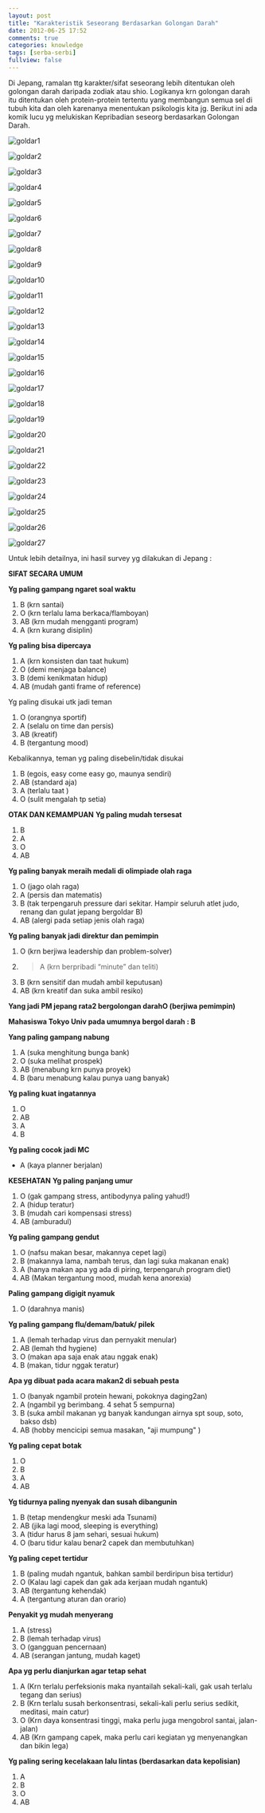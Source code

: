 ```yaml
---
layout: post
title: "Karakteristik Seseorang Berdasarkan Golongan Darah"
date: 2012-06-25 17:52
comments: true
categories: knowledge
tags: [serba-serbi]
fullview: false
---
```

		
Di Jepang, ramalan ttg karakter/sifat seseorang lebih ditentukan oleh golongan darah daripada zodiak atau shio.
Logikanya krn golongan darah itu ditentukan oleh protein-protein tertentu yang membangun semua sel di tubuh kita dan oleh karenanya menentukan psikologis kita jg.
Berikut ini ada komik lucu yg melukiskan Kepribadian seseorg berdasarkan Golongan Darah.

![goldar1](http://s6.postimage.org/mnc870kw1/scaled_php_server_820_filename_58163337.jpg)

![goldar2](http://s6.postimage.org/pipbdvow1/scaled_php_server_408_filename_13389422.jpg)

![goldar3](http://s6.postimage.org/amvu3ejsx/scaled_php_server_444_filename_38783608.jpg)

![goldar4](http://s6.postimage.org/y2dr8r3k1/scaled_php_server_295_filename_74134785.jpg)

![goldar5](http://s6.postimage.org/qax1a6zep/scaled_php_server_694_filename_32865503.jpg)

![goldar6](http://s6.postimage.org/vnlvobnb5/scaled_php_server_101_filename_49539939.jpg)

![goldar7](http://s6.postimage.org/ikq951x35/scaled_php_server_691_filename_42174723.jpg)

![goldar8](http://s6.postimage.org/f2e98nw75/scaled_php_server_3_filename_50020032.jpg)

![goldar9](http://s6.postimage.org/442zqh7lt/scaled_php_server_138_filename_86931071.jpg)

![goldar10](http://s6.postimage.org/s93p86rwh/scaled_php_server_210_filename_70077592.jpg)

![goldar11](http://s6.postimage.org/khmz9mnr5/scaled_php_server_685_filename_46203474.jpg)

![goldar12](http://s6.postimage.org/phkfhktdt/scaled_php_server_594_filename_89922978.jpg)

![goldar13](http://s6.postimage.org/mc4f5405d/scaled_php_server_294_filename_17198689.jpg)

![goldar14](http://s6.postimage.org/bdt5mxbk1/scaled_php_server_101_filename_22854344.jpg)

![goldar15](http://s6.postimage.org/oj8nt15fl/scaled_php_server_12_filename_72850184.jpg)

![goldar16](http://s6.postimage.org/uy7oppc5d/scaled_php_server_31_filename_17794003.jpg)

![goldar17](http://s6.postimage.org/5gpa63uf5/scaled_php_server_704_filename_82678537.jpg)

![goldar18](http://s6.postimage.org/nksaqqs3l/scaled_php_server_17_filename_34918390.jpg)

![goldar19](http://s6.postimage.org/nksaqqs3l/scaled_php_server_17_filename_34918390.jpg)

![goldar20](http://s6.postimage.org/92v3ir0sh/scaled_php_server_441_filename_39818725.jpg)

![goldar21](http://s6.postimage.org/kt9104tkx/scaled_php_server_37_filename_52041375.jpg)

![goldar22](http://s6.postimage.org/jfhe4tubl/scaled_php_server_535_filename_14156261.jpg)

![goldar23](http://s6.postimage.org/6clrlk43l/scaled_php_server_39_filename_12133570.jpg)

![goldar24](http://s6.postimage.org/dh868c0qp/scaled_php_server_594_filename_52766796.jpg)

![goldar25](http://s6.postimage.org/wnldbih8h/scaled_php_server_594_filename_52766796.jpg)

![goldar26](http://s6.postimage.org/pzorowxq9/scaled_php_server_153_filename_84543092.jpg)

![goldar27](http://s6.postimage.org/m21hziawx/scaled_php_server_686_filename_76698089.jpg)

Untuk lebih detailnya, ini hasil survey yg dilakukan di Jepang :

**SIFAT SECARA UMUM**

**Yg paling gampang ngaret soal waktu**

1. B (krn santai)
2. O (krn terlalu lama berkaca/flamboyan)
3. AB (krn mudah mengganti program)
4. A (krn kurang disiplin)


**Yg paling bisa dipercaya**

1. A (krn konsisten dan taat hukum)
2. O (demi menjaga balance)
3. B (demi kenikmatan hidup)
4. AB (mudah ganti frame of reference)


Yg paling disukai utk jadi teman

1. O (orangnya sportif)
2. A (selalu on time dan persis)
3. AB (kreatif)
4. B (tergantung mood)

Kebalikannya, teman yg paling disebelin/tidak disukai

1. B (egois, easy come easy go, maunya sendiri)
2. AB (standard aja)
3. A (terlalu taat )
4. O (sulit mengalah tp setia)

**OTAK DAN KEMAMPUAN**
**Yg paling mudah tersesat**

1. B
2. A
3. O
4. AB

**Yg paling banyak meraih medali di olimpiade olah raga**

1. O (jago olah raga)
2. A (persis dan matematis)
3. B (tak terpengaruh pressure dari sekitar. Hampir seluruh atlet judo, renang
dan gulat jepang bergoldar B)
4. AB (alergi pada setiap jenis olah raga)


**Yg paling banyak jadi direktur dan pemimpin**

1. O (krn berjiwa leadership dan problem-solver)
2. >A (krn berpribadi &#8220;minute&#8221; dan teliti)
3. B (krn sensitif dan mudah ambil keputusan)
4. AB (krn kreatif dan suka ambil resiko)


**Yang jadi PM jepang rata2 bergolongan darahO (berjiwa pemimpin)**

**Mahasiswa Tokyo Univ pada umumnya bergol darah : B**

**Yang paling gampang nabung**

1. A (suka menghitung bunga bank)
2. O (suka melihat prospek)
3. AB (menabung krn punya proyek)
4. B (baru menabung kalau punya uang banyak)


**Yg paling kuat ingatannya**

1. O
2. AB
3. A
4. B


**Yg paling cocok jadi MC**

- A (kaya planner berjalan)


**KESEHATAN**
**Yg paling panjang umur**

1. O (gak gampang stress, antibodynya paling yahud!)
2. A (hidup teratur)
3. B (mudah cari kompensasi stress)
4. AB (amburadul)


**Yg paling gampang gendut**

1. O (nafsu makan besar, makannya cepet lagi)
2. B (makannya lama, nambah terus, dan lagi suka makanan enak)
3. A (hanya makan apa yg ada di piring, terpengaruh program diet)
4. AB (Makan tergantung mood, mudah kena anorexia)


**Paling gampang digigit nyamuk**

1. O (darahnya manis)


**Yg paling gampang flu/demam/batuk/ pilek**

1. A (lemah terhadap virus dan pernyakit menular)
2. AB (lemah thd hygiene)
3. O (makan apa saja enak atau nggak enak)
4. B (makan, tidur nggak teratur)


**Apa yg dibuat pada acara makan2 di sebuah pesta**

1. O (banyak ngambil protein hewani, pokoknya daging2an)
2. A (ngambil yg berimbang. 4 sehat 5 sempurna)
3. B (suka ambil makanan yg banyak kandungan airnya spt soup, soto, bakso dsb)
4. AB (hobby mencicipi semua masakan, "aji mumpung" )


**Yg paling cepat botak**

1. O
2. B
3. A
4. AB


**Yg tidurnya paling nyenyak dan susah dibangunin**

1. B (tetap mendengkur meski ada Tsunami)
2. AB (jika lagi mood, sleeping is everything)
3. A (tidur harus 8 jam sehari, sesuai hukum)
4. O (baru tidur kalau benar2 capek dan membutuhkan)


**Yg paling cepet tertidur**

1. B (paling mudah ngantuk, bahkan sambil berdiripun bisa tertidur)
2. O (Kalau lagi capek dan gak ada kerjaan mudah ngantuk)
3. AB (tergantung kehendak)
4. A (tergantung aturan dan orario)


**Penyakit yg mudah menyerang**

1. A (stress)
2. B (lemah terhadap virus)
3. O (gangguan pencernaan)
4. AB (serangan jantung, mudah kaget)


**Apa yg perlu dianjurkan agar tetap sehat**

1. A (Krn terlalu perfeksionis maka nyantailah sekali-kali, gak usah terlalu
tegang dan serius)
2. B (Krn terlalu susah berkonsentrasi, sekali-kali perlu serius sedikit,
meditasi, main catur)
3. O (Krn daya konsentrasi tinggi, maka perlu juga mengobrol santai, jalan-jalan)
4. AB (Krn gampang capek, maka perlu cari kegiatan yg menyenangkan dan bikin lega)

**Yg paling sering kecelakaan lalu lintas (berdasarkan data kepolisian)**

1. A
2. B
3. O
4. AB

